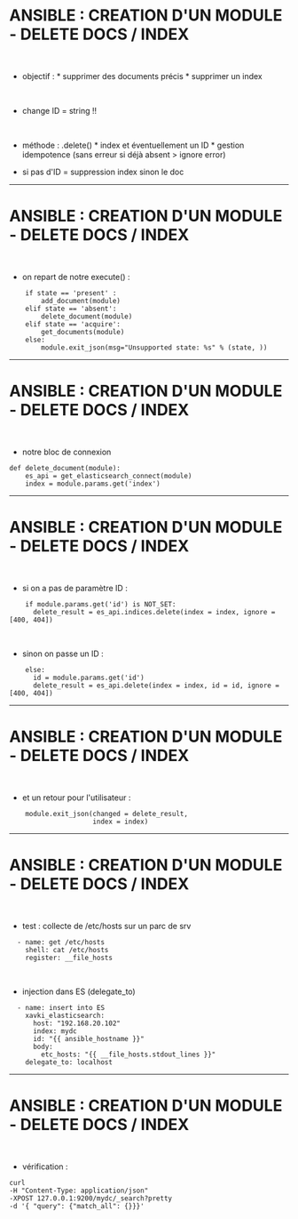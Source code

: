 

# ANSIBLE : CREATION D'UN MODULE - DELETE DOCS / INDEX

<br>

* objectif :
		* supprimer des documents précis
		* supprimer un index

<br>

* change ID = string !!

<br>

* méthode : .delete()
		* index et éventuellement un ID
		* gestion idempotence (sans erreur si déjà absent > ignore error)

* si pas d'ID = suppression index sinon le doc

-------------------------------------------------------------------------------------

# ANSIBLE : CREATION D'UN MODULE - DELETE DOCS / INDEX


<br>

* on repart de notre execute() :

```
    if state == 'present' :
        add_document(module)
    elif state == 'absent':
        delete_document(module)
    elif state == 'acquire':
        get_documents(module)
    else:
        module.exit_json(msg="Unsupported state: %s" % (state, ))
```

-------------------------------------------------------------------------------------

# ANSIBLE : CREATION D'UN MODULE - DELETE DOCS / INDEX

<br>

* notre bloc de connexion

```
def delete_document(module):
    es_api = get_elasticsearch_connect(module)
    index = module.params.get('index')
```

-------------------------------------------------------------------------------------

# ANSIBLE : CREATION D'UN MODULE - DELETE DOCS / INDEX

<br>

* si on a pas de paramètre ID :

```
    if module.params.get('id') is NOT_SET:
      delete_result = es_api.indices.delete(index = index, ignore = [400, 404])
```

<br>

* sinon on passe un ID :

```
    else:
      id = module.params.get('id')
      delete_result = es_api.delete(index = index, id = id, ignore = [400, 404])
```

-------------------------------------------------------------------------------------

# ANSIBLE : CREATION D'UN MODULE - DELETE DOCS / INDEX

<br>

* et un retour pour l'utilisateur :

```
    module.exit_json(changed = delete_result,
                     index = index)
```


-------------------------------------------------------------------------------------

# ANSIBLE : CREATION D'UN MODULE - DELETE DOCS / INDEX

<br>

* test : collecte de /etc/hosts sur un parc de srv

```
  - name: get /etc/hosts
    shell: cat /etc/hosts
    register: __file_hosts
```

<br>

* injection dans ES (delegate_to)

```
  - name: insert into ES
    xavki_elasticsearch:
      host: "192.168.20.102"
      index: mydc
      id: "{{ ansible_hostname }}"
      body:
        etc_hosts: "{{ __file_hosts.stdout_lines }}"
    delegate_to: localhost
```
-----------------------------------------------------------------------

# ANSIBLE : CREATION D'UN MODULE - DELETE DOCS / INDEX

<br>

* vérification :

```
curl 
-H "Content-Type: application/json"
-XPOST 127.0.0.1:9200/mydc/_search?pretty 
-d '{ "query": {"match_all": {}}}'
```
